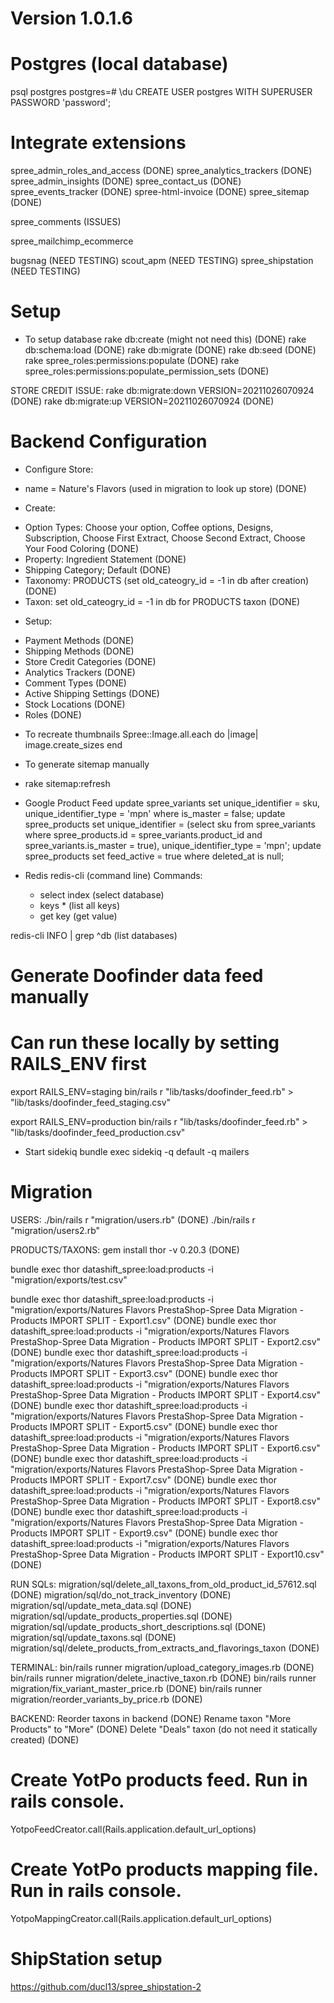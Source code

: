 # Version 1.0.1.6

# Postgres (local database)
psql postgres
postgres=# \du
CREATE USER postgres WITH SUPERUSER PASSWORD 'password';


# Integrate extensions
spree_admin_roles_and_access (DONE)
spree_analytics_trackers (DONE)
spree_admin_insights (DONE)
spree_contact_us (DONE)
spree_events_tracker (DONE)
spree-html-invoice (DONE)
spree_sitemap (DONE)

spree_comments (ISSUES)

spree_mailchimp_ecommerce

bugsnag (NEED TESTING)
scout_apm (NEED TESTING)
spree_shipstation (NEED TESTING)

# Setup

* To setup database
rake db:create (might not need this) (DONE)
rake db:schema:load (DONE)
rake db:migrate (DONE)
rake db:seed (DONE)
rake spree_roles:permissions:populate (DONE)
rake spree_roles:permissions:populate_permission_sets (DONE)

STORE CREDIT ISSUE:
rake db:migrate:down VERSION=20211026070924 (DONE)
rake db:migrate:up VERSION=20211026070924 (DONE)

# Backend Configuration

* Configure Store:
- name = Nature's Flavors (used in migration to look up store) (DONE)

* Create:
- Option Types: Choose your option, Coffee options, Designs, Subscription, Choose First Extract, Choose Second Extract, Choose Your Food Coloring (DONE)
- Property: Ingredient Statement (DONE)
- Shipping Category; Default (DONE)
- Taxonomy: PRODUCTS (set old_cateogry_id = -1 in db after creation) (DONE)
- Taxon: set old_cateogry_id = -1 in db for PRODUCTS taxon (DONE)

* Setup:
- Payment Methods (DONE)
- Shipping Methods (DONE)
- Store Credit Categories (DONE)
- Analytics Trackers (DONE)
- Comment Types (DONE)
- Active Shipping Settings (DONE)
- Stock Locations (DONE)
- Roles (DONE)

* To recreate thumbnails
Spree::Image.all.each do |image| image.create_sizes end

* To generate sitemap manually
- rake sitemap:refresh

* Google Product Feed
update spree_variants set unique_identifier = sku, unique_identifier_type = 'mpn' where is_master = false;
update spree_products set unique_identifier = (select sku from spree_variants where spree_products.id = spree_variants.product_id and spree_variants.is_master = true), unique_identifier_type = 'mpn';
update spree_products set feed_active = true where deleted_at is null;


* Redis
redis-cli (command line)
  Commands:
  - select index (select database)
  - keys * (list all keys)
  - get key (get value)

redis-cli INFO | grep ^db (list databases)


# Generate Doofinder data feed manually
# Can run these locally by setting RAILS_ENV first
export RAILS_ENV=staging
bin/rails r "lib/tasks/doofinder_feed.rb" > "lib/tasks/doofinder_feed_staging.csv"

export RAILS_ENV=production
bin/rails r "lib/tasks/doofinder_feed.rb" > "lib/tasks/doofinder_feed_production.csv"


* Start sidekiq
bundle exec sidekiq -q default -q mailers


# Migration
USERS:
./bin/rails r "migration/users.rb" (DONE)
./bin/rails r "migration/users2.rb"

PRODUCTS/TAXONS:
gem install thor -v 0.20.3 (DONE)

bundle exec thor datashift_spree:load:products -i "migration/exports/test.csv"

bundle exec thor datashift_spree:load:products -i "migration/exports/Natures Flavors PrestaShop-Spree Data Migration - Products IMPORT SPLIT - Export1.csv" (DONE)
bundle exec thor datashift_spree:load:products -i "migration/exports/Natures Flavors PrestaShop-Spree Data Migration - Products IMPORT SPLIT - Export2.csv" (DONE)
bundle exec thor datashift_spree:load:products -i "migration/exports/Natures Flavors PrestaShop-Spree Data Migration - Products IMPORT SPLIT - Export3.csv" (DONE)
bundle exec thor datashift_spree:load:products -i "migration/exports/Natures Flavors PrestaShop-Spree Data Migration - Products IMPORT SPLIT - Export4.csv" (DONE)
bundle exec thor datashift_spree:load:products -i "migration/exports/Natures Flavors PrestaShop-Spree Data Migration - Products IMPORT SPLIT - Export5.csv" (DONE)
bundle exec thor datashift_spree:load:products -i "migration/exports/Natures Flavors PrestaShop-Spree Data Migration - Products IMPORT SPLIT - Export6.csv" (DONE)
bundle exec thor datashift_spree:load:products -i "migration/exports/Natures Flavors PrestaShop-Spree Data Migration - Products IMPORT SPLIT - Export7.csv" (DONE)
bundle exec thor datashift_spree:load:products -i "migration/exports/Natures Flavors PrestaShop-Spree Data Migration - Products IMPORT SPLIT - Export8.csv" (DONE)
bundle exec thor datashift_spree:load:products -i "migration/exports/Natures Flavors PrestaShop-Spree Data Migration - Products IMPORT SPLIT - Export9.csv" (DONE)
bundle exec thor datashift_spree:load:products -i "migration/exports/Natures Flavors PrestaShop-Spree Data Migration - Products IMPORT SPLIT - Export10.csv" (DONE)

RUN SQLs:
migration/sql/delete_all_taxons_from_old_product_id_57612.sql (DONE)
migration/sql/do_not_track_inventory (DONE)
migration/sql/update_meta_data.sql (DONE)
migration/sql/update_products_properties.sql (DONE)
migration/sql/update_products_short_descriptions.sql (DONE)
migration/sql/update_taxons.sql (DONE)
migration/sql/delete_products_from_extracts_and_flavorings_taxon (DONE)

TERMINAL:
bin/rails runner migration/upload_category_images.rb (DONE)
bin/rails runner migration/delete_inactive_taxon.rb (DONE)
bin/rails runner migration/fix_variant_master_price.rb (DONE)
bin/rails runner migration/reorder_variants_by_price.rb (DONE)


BACKEND:
Reorder taxons in backend (DONE)
Rename taxon "More Products" to "More" (DONE)
Delete "Deals" taxon (do not need it statically created) (DONE)

# Create YotPo products feed. Run in rails console.
YotpoFeedCreator.call(Rails.application.default_url_options)

# Create YotPo products mapping file. Run in rails console.
YotpoMappingCreator.call(Rails.application.default_url_options)

# ShipStation setup
https://github.com/ducl13/spree_shipstation-2